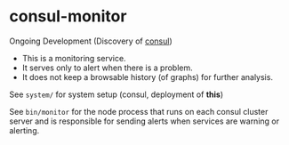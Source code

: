 # consul-monitor

Ongoing Development (Discovery of [consul](https://www.consul.io/))

* This is a monitoring service.
* It serves only to alert when there is a problem.
* It does not keep a browsable history (of graphs) for further analysis.

See `system/` for system setup (consul, deployment of __this__)

See `bin/monitor` for the node process that runs on each consul cluster server and is responsible for sending alerts when services are warning or alerting.

